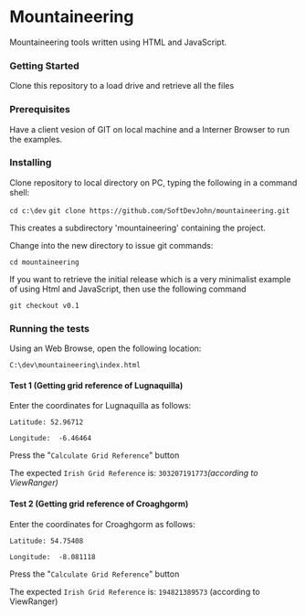 # Mountaineering

Mountaineering tools written using HTML and JavaScript.

### Getting Started

Clone this repository to a load drive and retrieve all the files

### Prerequisites

Have a client vesion of GIT on local machine and a Interner Browser to run the examples.

### Installing

Clone repository to local directory on PC, typing the following in a command shell:

`cd c:\dev`
`git clone https://github.com/SoftDevJohn/mountaineering.git`

This creates a subdirectory 'mountaineering' containing the project.

Change into the new directory to issue git commands:

`cd mountaineering`



If you want to retrieve the initial release which is a very minimalist example of using Html and JavaScript, then use the following command

`git checkout v0.1`



### Running the tests

Using an Web Browse, open the following location:

`C:\dev\mountaineering\index.html`



#### Test 1 (Getting grid reference of Lugnaquilla)

Enter the coordinates for Lugnaquilla as follows: 

`Latitude: 52.96712` 

`Longitude:  -6.46464`

Press the "`Calculate Grid Reference`" button

The expected `Irish Grid Reference`  is: `303207191773`*(according to ViewRanger)*



#### Test 2 (Getting grid reference of Croaghgorm)

Enter the coordinates for Croaghgorm as follows: 

`Latitude: 54.75408` 

`Longitude:  -8.081118`

Press the "`Calculate Grid Reference`" button

The expected `Irish Grid Reference`  is:  `194821389573` (according to ViewRanger)

